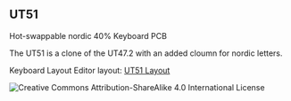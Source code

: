 UT51
----

Hot-swappable nordic 40% Keyboard PCB

The UT51 is a clone of the UT47.2 with an added cloumn for nordic letters.

Keyboard Layout Editor layout: [UT51 Layout](http://www.keyboard-layout-editor.com/#/gists/70864930e7721bd26d8b0cc32576811b)

![Creative Commons Attribution-ShareAlike 4.0 International License](https://i.creativecommons.org/l/by-sa/4.0/88x31.png)